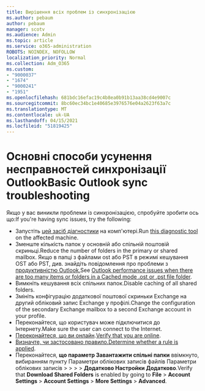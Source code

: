 ```yaml
---
title: Вирішення всіх проблем із синхронізацією
ms.author: pebaum
author: pebaum
manager: scotv
ms.audience: Admin
ms.topic: article
ms.service: o365-administration
ROBOTS: NOINDEX, NOFOLLOW
localization_priority: Normal
ms.collection: Adm_O365
ms.custom:
- "9000037"
- "1674"
- "9000241"
- "1951"
ms.openlocfilehash: 681bdc16efac19c4b8ea0b91b13aa38cd4e9007c
ms.sourcegitcommit: 8bc60ec34bc1e40685e3976576e04a2623f63a7c
ms.translationtype: MT
ms.contentlocale: uk-UA
ms.lasthandoff: 04/15/2021
ms.locfileid: "51819425"
---
```

# <a name="basic-outlook-sync-troubleshooting"></a><span data-ttu-id="46995-102">Основні способи усунення несправностей синхронізації Outlook</span><span class="sxs-lookup"><span data-stu-id="46995-102">Basic Outlook sync troubleshooting</span></span>

<span data-ttu-id="46995-103">Якщо у вас виникли проблеми із синхронізацією, спробуйте зробити ось що:</span><span class="sxs-lookup"><span data-stu-id="46995-103">If you're having sync issues, try the following:</span></span>

- <span data-ttu-id="46995-104">Запустіть [цей засіб діагностики](https://aka.ms/sara-outlooksendreceive) на комп'ютері.</span><span class="sxs-lookup"><span data-stu-id="46995-104">Run [this diagnostic tool](https://aka.ms/sara-outlooksendreceive) on the affected machine.</span></span>
- <span data-ttu-id="46995-105">Зменште кількість папок у основній або спільній поштовій скриньці.</span><span class="sxs-lookup"><span data-stu-id="46995-105">Reduce the number of folders in the primary or shared mailbox.</span></span> <span data-ttu-id="46995-106">Якщо в папці з файлами ost або PST в режимі кешування OST або PST, див. знайдіть повідомлення про проблеми з [продуктивністю Outlook.](https://support.microsoft.com/help/2768656/outlook-performance-issues-when-there-are-too-many-items-or-folders-in)</span><span class="sxs-lookup"><span data-stu-id="46995-106">See [Outlook performance issues when there are too many items or folders in a Cached mode .ost or .pst file folder](https://support.microsoft.com/help/2768656/outlook-performance-issues-when-there-are-too-many-items-or-folders-in).</span></span>
- <span data-ttu-id="46995-107">Вимкніть кешування всіх спільних папок.</span><span class="sxs-lookup"><span data-stu-id="46995-107">Disable caching of all shared folders.</span></span>
- <span data-ttu-id="46995-108">Змініть конфігурацію додаткової поштової скриньки Exchange на другий обліковий запис Exchange у профілі.</span><span class="sxs-lookup"><span data-stu-id="46995-108">Change the configuration of the secondary Exchange mailbox to a second Exchange account in your profile.</span></span>
- <span data-ttu-id="46995-109">Переконайтеся, що користувач може підключитися до Інтернету.</span><span class="sxs-lookup"><span data-stu-id="46995-109">Make sure the user can connect to the Internet.</span></span> 
- <span data-ttu-id="46995-110">[Переконайтеся, що ви онлайн](https://support.office.com/article/2460e4a8-16c7-47fc-b204-b1549275aac9).</span><span class="sxs-lookup"><span data-stu-id="46995-110">[Verify that you are online](https://support.office.com/article/2460e4a8-16c7-47fc-b204-b1549275aac9).</span></span>
- <span data-ttu-id="46995-111">[Визначте, чи застосовано правило.](https://support.office.com/article/C24F5DEA-9465-4DF4-AD17-A50704D66C59)</span><span class="sxs-lookup"><span data-stu-id="46995-111">[Determine whether a rule is applied](https://support.office.com/article/C24F5DEA-9465-4DF4-AD17-A50704D66C59).</span></span>
- <span data-ttu-id="46995-112">Переконайтеся, **що параметр Завантажити спільні папки** ввімкнуто, вибиранням пункту Параметри облікових записів файлів Параметри облікових записів   >    >    >    >  **Додатково Настройки Додатково**.</span><span class="sxs-lookup"><span data-stu-id="46995-112">Verify that **Download Shared Folders** is enabled by going to **File** > **Account Settings** > **Account Settings** > **More Settings** > **Advanced**.</span></span>
